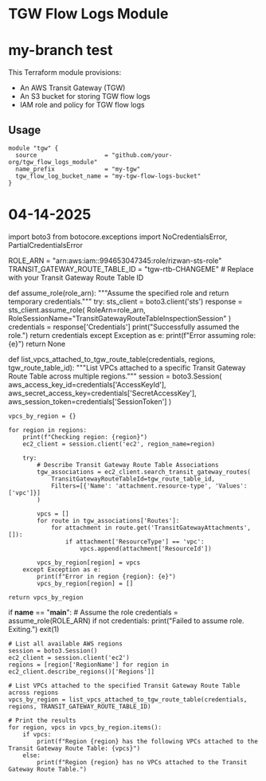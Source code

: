 # TGW Flow Logs Module
# my-branch test

This Terraform module provisions:
- An AWS Transit Gateway (TGW)
- An S3 bucket for storing TGW flow logs
- IAM role and policy for TGW flow logs

## Usage

```hcl
module "tgw" {
  source                   = "github.com/your-org/tgw_flow_logs_module"
  name_prefix              = "my-tgw"
  tgw_flow_log_bucket_name = "my-tgw-flow-logs-bucket"
}
```
# 04-14-2025
import boto3
from botocore.exceptions import NoCredentialsError, PartialCredentialsError

ROLE_ARN = "arn:aws:iam::994653047345:role/rizwan-sts-role"
TRANSIT_GATEWAY_ROUTE_TABLE_ID = "tgw-rtb-CHANGEME"  # Replace with your Transit Gateway Route Table ID

def assume_role(role_arn):
    """Assume the specified role and return temporary credentials."""
    try:
        sts_client = boto3.client('sts')
        response = sts_client.assume_role(
            RoleArn=role_arn,
            RoleSessionName="TransitGatewayRouteTableInspectionSession"
        )
        credentials = response['Credentials']
        print("Successfully assumed the role.")
        return credentials
    except Exception as e:
        print(f"Error assuming role: {e}")
        return None

def list_vpcs_attached_to_tgw_route_table(credentials, regions, tgw_route_table_id):
    """List VPCs attached to a specific Transit Gateway Route Table across multiple regions."""
    session = boto3.Session(
        aws_access_key_id=credentials['AccessKeyId'],
        aws_secret_access_key=credentials['SecretAccessKey'],
        aws_session_token=credentials['SessionToken']
    )

    vpcs_by_region = {}

    for region in regions:
        print(f"Checking region: {region}")
        ec2_client = session.client('ec2', region_name=region)

        try:
            # Describe Transit Gateway Route Table Associations
            tgw_associations = ec2_client.search_transit_gateway_routes(
                TransitGatewayRouteTableId=tgw_route_table_id,
                Filters=[{'Name': 'attachment.resource-type', 'Values': ['vpc']}]
            )

            vpcs = []
            for route in tgw_associations['Routes']:
                for attachment in route.get('TransitGatewayAttachments', []):
                    if attachment['ResourceType'] == 'vpc':
                        vpcs.append(attachment['ResourceId'])

            vpcs_by_region[region] = vpcs
        except Exception as e:
            print(f"Error in region {region}: {e}")
            vpcs_by_region[region] = []

    return vpcs_by_region

if __name__ == "__main__":
    # Assume the role
    credentials = assume_role(ROLE_ARN)
    if not credentials:
        print("Failed to assume role. Exiting.")
        exit(1)

    # List all available AWS regions
    session = boto3.Session()
    ec2_client = session.client('ec2')
    regions = [region['RegionName'] for region in ec2_client.describe_regions()['Regions']]

    # List VPCs attached to the specified Transit Gateway Route Table across regions
    vpcs_by_region = list_vpcs_attached_to_tgw_route_table(credentials, regions, TRANSIT_GATEWAY_ROUTE_TABLE_ID)

    # Print the results
    for region, vpcs in vpcs_by_region.items():
        if vpcs:
            print(f"Region {region} has the following VPCs attached to the Transit Gateway Route Table: {vpcs}")
        else:
            print(f"Region {region} has no VPCs attached to the Transit Gateway Route Table.")
